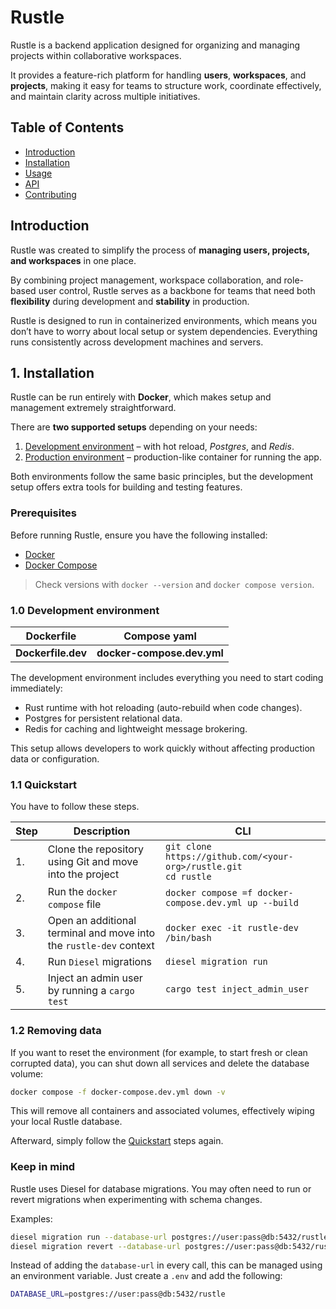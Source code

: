 # Rustle
Rustle is a backend application designed for organizing and managing projects within collaborative workspaces.

It provides a feature-rich platform for handling **users**, **workspaces**, and **projects**, making it easy for teams to structure work, coordinate effectively, and maintain clarity across multiple initiatives.

## Table of Contents
- [Introduction](#introduction)
- [Installation](#1-installation)
- [Usage](#usage)
- [API](#api)
- [Contributing](#contributing)

## Introduction
Rustle was created to simplify the process of **managing users, projects, and workspaces** in one place.

By combining project management, workspace collaboration, and role-based user control, Rustle serves as a backbone for teams that need both **flexibility** during development and **stability** in production.

Rustle is designed to run in containerized environments, which means you don’t have to worry about local setup or system dependencies. Everything runs consistently across development machines and servers.

## 1. Installation
Rustle can be run entirely with **Docker**, which makes setup and management extremely straightforward.

There are **two supported setups** depending on your needs:

1. [Development environment](#10-development-environment) – with hot reload, *Postgres*, and *Redis*.
2. [Production environment](#2-production-environment) – production-like container for running the app.

Both environments follow the same basic principles, but the development setup offers extra tools for building and testing features.

### Prerequisites
Before running Rustle, ensure you have the following installed:
* [Docker](https://docs.docker.com/get-docker/)
* [Docker Compose](https://docs.docker.com/compose/install/)
> Check versions with `docker --version` and `docker compose version`.

### 1.0 Development environment
| Dockerfile         | Compose yaml               |
| ------------------ | -------------------------- |
| **Dockerfile.dev** | **docker-compose.dev.yml** |

The development environment includes everything you need to start coding immediately:
- Rust runtime with hot reloading (auto-rebuild when code changes).
- Postgres for persistent relational data.
- Redis for caching and lightweight message brokering.

This setup allows developers to work quickly without affecting production data or configuration.

### 1.1 Quickstart
You have to follow these steps.

| Step | Description | CLI |
| ---- | ----------- | --- |
| 1.   | Clone the repository using Git and move into the project | `git clone https://github.com/<your-org>/rustle.git`<br>`cd rustle` |
| 2.   | Run the `docker compose` file | `docker compose =f docker-compose.dev.yml up --build` |
| 3.   | Open an additional terminal and move into the `rustle-dev` context | `docker exec -it rustle-dev /bin/bash` |
| 4.   | Run `Diesel` migrations | `diesel migration run` |
| 5.   | Inject an admin user by running a `cargo test` | `cargo test inject_admin_user`|

### 1.2 Removing data
If you want to reset the environment (for example, to start fresh or clean corrupted data), you can shut down all services and delete the database volume:
```bash
docker compose -f docker-compose.dev.yml down -v
```
This will remove all containers and associated volumes, effectively wiping your local Rustle database.

Afterward, simply follow the [Quickstart](#11-quickstart) steps again.

### Keep in mind
Rustle uses Diesel for database migrations. You may often need to run or revert migrations when experimenting with schema changes.

Examples:
```bash
diesel migration run --database-url postgres://user:pass@db:5432/rustle
diesel migration revert --database-url postgres://user:pass@db:5432/rustle
```

Instead of adding the `database-url` in every call, this can be managed using an environment variable. Just create a `.env` and add the following:
```bash
DATABASE_URL=postgres://user:pass@db:5432/rustle
```
